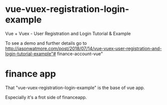 # vue-vuex-registration-login-example

Vue + Vuex - User Registration and Login Tutorial & Example

To see a demo and further details go to http://jasonwatmore.com/post/2018/07/14/vue-vuex-user-registration-and-login-tutorial-example"# finance-account-vue" 

# finance app

That "vue-vuex-registration-login-example" is the base of vue app.

Especially it's a frot side of financeapp.
